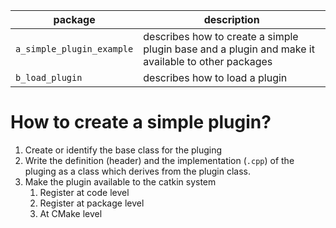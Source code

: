 
| package | description |
| ------- | ----------- |
| `a_simple_plugin_example` | describes how to create a simple plugin base and a plugin and make it available to other packages |
| `b_load_plugin` | describes how to load a plugin |

# How to create a simple plugin?


1. Create or identify the base class for the pluging
2. Write the definition (header) and the implementation (`.cpp`) of the pluging as a class which derives from the plugin class.
3. Make the plugin available to the catkin system
    1. Register at code level
    2. Register at package level
    3. At CMake level
